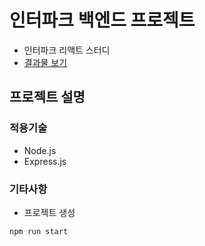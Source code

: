 # 인터파크 백엔드 프로젝트

- 인터파크 리액트 스터디
- [결과물 보기](https://)

## 프로젝트 설명

### 적용기술

- Node.js
- Express.js


### 기타사항

- 프로젝트 생성

```js
npm run start
```
